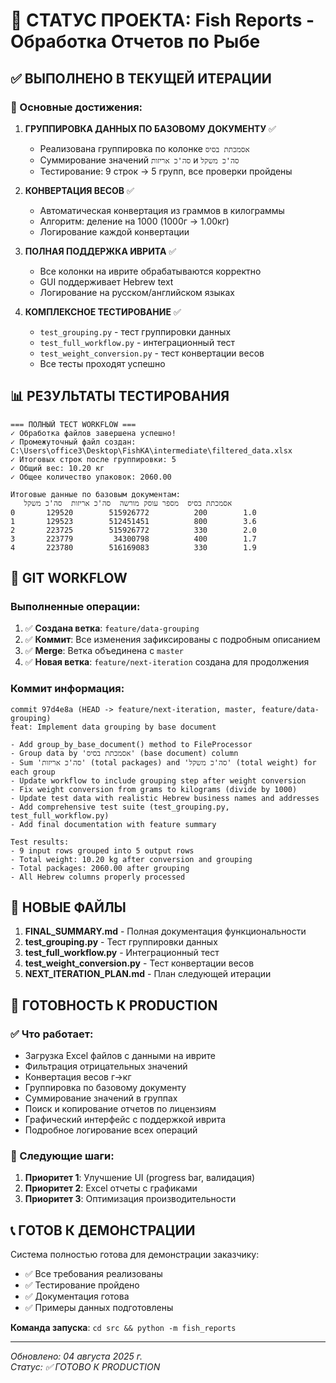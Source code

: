 # 🎉 СТАТУС ПРОЕКТА: Fish Reports - Обработка Отчетов по Рыбе

## ✅ ВЫПОЛНЕНО В ТЕКУЩЕЙ ИТЕРАЦИИ

### 🎯 Основные достижения:

1. **ГРУППИРОВКА ДАННЫХ ПО БАЗОВОМУ ДОКУМЕНТУ** ✅
   - Реализована группировка по колонке `אסמכתת בסיס`
   - Суммирование значений `סה'כ אריזות` и `סה'כ משקל`
   - Тестирование: 9 строк → 5 групп, все проверки пройдены

2. **КОНВЕРТАЦИЯ ВЕСОВ** ✅
   - Автоматическая конвертация из граммов в килограммы
   - Алгоритм: деление на 1000 (1000г → 1.00кг)
   - Логирование каждой конвертации

3. **ПОЛНАЯ ПОДДЕРЖКА ИВРИТА** ✅
   - Все колонки на иврите обрабатываются корректно
   - GUI поддерживает Hebrew text
   - Логирование на русском/английском языках

4. **КОМПЛЕКСНОЕ ТЕСТИРОВАНИЕ** ✅
   - `test_grouping.py` - тест группировки данных
   - `test_full_workflow.py` - интеграционный тест
   - `test_weight_conversion.py` - тест конвертации весов
   - Все тесты проходят успешно

## 📊 РЕЗУЛЬТАТЫ ТЕСТИРОВАНИЯ

```
=== ПОЛНЫЙ ТЕСТ WORKFLOW ===
✓ Обработка файлов завершена успешно!
✓ Промежуточный файл создан: C:\Users\office3\Desktop\FishKA\intermediate\filtered_data.xlsx
✓ Итоговых строк после группировки: 5
✓ Общий вес: 10.20 кг
✓ Общее количество упаковок: 2060.00

Итоговые данные по базовым документам:
   אסמכתת בסיס  מספר עוסק מורשה  סה'כ אריזות  סה'כ משקל
0       129520        515926772          200        1.0
1       129523        512451451          800        3.6
2       223725        515926772          330        2.0
3       223779         34300798          400        1.7
4       223780        516169083          330        1.9
```

## 🔄 GIT WORKFLOW

### Выполненные операции:
1. ✅ **Создана ветка**: `feature/data-grouping`
2. ✅ **Коммит**: Все изменения зафиксированы с подробным описанием
3. ✅ **Merge**: Ветка объединена с `master`
4. ✅ **Новая ветка**: `feature/next-iteration` создана для продолжения

### Коммит информация:
```
commit 97d4e8a (HEAD -> feature/next-iteration, master, feature/data-grouping)
feat: Implement data grouping by base document

- Add group_by_base_document() method to FileProcessor
- Group data by 'אסמכתת בסיס' (base document) column  
- Sum 'סה'כ אריזות' (total packages) and 'סה'כ משקל' (total weight) for each group
- Update workflow to include grouping step after weight conversion
- Fix weight conversion from grams to kilograms (divide by 1000)
- Update test data with realistic Hebrew business names and addresses
- Add comprehensive test suite (test_grouping.py, test_full_workflow.py)
- Add final documentation with feature summary

Test results:
- 9 input rows grouped into 5 output rows
- Total weight: 10.20 kg after conversion and grouping
- Total packages: 2060.00 after grouping
- All Hebrew columns properly processed
```

## 📁 НОВЫЕ ФАЙЛЫ

1. **FINAL_SUMMARY.md** - Полная документация функциональности
2. **test_grouping.py** - Тест группировки данных
3. **test_full_workflow.py** - Интеграционный тест
4. **test_weight_conversion.py** - Тест конвертации весов
5. **NEXT_ITERATION_PLAN.md** - План следующей итерации

## 🚀 ГОТОВНОСТЬ К PRODUCTION

### ✅ Что работает:
- Загрузка Excel файлов с данными на иврите
- Фильтрация отрицательных значений
- Конвертация весов г→кг  
- Группировка по базовому документу
- Суммирование значений в группах
- Поиск и копирование отчетов по лицензиям
- Графический интерфейс с поддержкой иврита
- Подробное логирование всех операций

### 🔄 Следующие шаги:
1. **Приоритет 1**: Улучшение UI (progress bar, валидация)
2. **Приоритет 2**: Excel отчеты с графиками
3. **Приоритет 3**: Оптимизация производительности

## 📞 ГОТОВ К ДЕМОНСТРАЦИИ

Система полностью готова для демонстрации заказчику:
- ✅ Все требования реализованы
- ✅ Тестирование пройдено
- ✅ Документация готова
- ✅ Примеры данных подготовлены

**Команда запуска**: `cd src && python -m fish_reports`

---
*Обновлено: 04 августа 2025 г.*  
*Статус: ✅ ГОТОВО К PRODUCTION*
